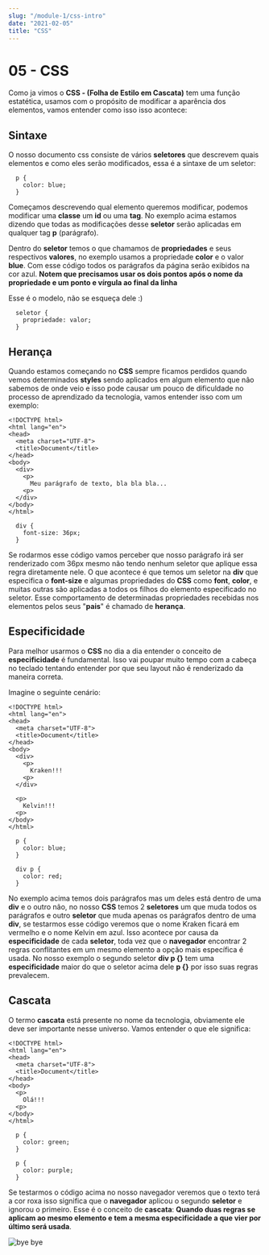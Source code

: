```yaml
---
slug: "/module-1/css-intro"
date: "2021-02-05"
title: "CSS"
---
```



# 05 - CSS

Como ja vimos o **CSS - \(Folha de Estilo em Cascata\)** tem uma função estatética, usamos com o propósito de modificar a aparência dos elementos, vamos entender como isso isso acontece:

## Sintaxe

O nosso documento css consiste de vários **seletores** que descrevem quais elementos e como eles serão modificados, essa é a sintaxe de um seletor:

```text
  p {
    color: blue;
  }
```

Começamos descrevendo qual elemento queremos modificar, podemos modificar uma **classe** um **id** ou uma **tag**. No exemplo acima estamos dizendo que todas as modificações desse **seletor** serão aplicadas em qualquer tag **p** \(parágrafo\).

Dentro do **seletor** temos o que chamamos de **propriedades** e seus respectivos **valores**, no exemplo usamos a propriedade **color** e o valor **blue**. Com esse código todos os parágrafos da página serão exibidos na cor azul. **Notem que precisamos usar os dois pontos após o nome da propriedade e um ponto e vírgula ao final da linha**

Esse é o modelo, não se esqueça dele :\)

```text
  seletor {
    propriedade: valor;
  }
```

## Herança

Quando estamos começando no **CSS** sempre ficamos perdidos quando vemos determinados **styles** sendo aplicados em algum elemento que não sabemos de onde veio e isso pode causar um pouco de dificuldade no processo de aprendizado da tecnologia, vamos entender isso com um exemplo:

```text
<!DOCTYPE html>
<html lang="en">
<head>
  <meta charset="UTF-8">
  <title>Document</title>
</head>
<body>
  <div>
    <p>
      Meu parágrafo de texto, bla bla bla...
    <p>
  </div>
</body>
</html>
```

```text
  div {
    font-size: 36px;
  }
```

Se rodarmos esse código vamos perceber que nosso parágrafo irá ser renderizado com 36px mesmo não tendo nenhum seletor que aplique essa regra diretamente nele. O que acontece é que temos um seletor na **div** que especifica o **font-size** e algumas propriedades do **CSS** como **font**, **color**, e muitas outras são aplicadas a todos os filhos do elemento especificado no seletor. Esse comportamento de determinadas propriedades recebidas nos elementos pelos seus "**pais**" é chamado de **herança**.

## Especificidade

Para melhor usarmos o **CSS** no dia a dia entender o conceito de **especificidade** é fundamental. Isso vai poupar muito tempo com a cabeça no teclado tentando entender por que seu layout não é renderizado da maneira correta.

Imagine o seguinte cenário:

```text
<!DOCTYPE html>
<html lang="en">
<head>
  <meta charset="UTF-8">
  <title>Document</title>
</head>
<body>
  <div>
    <p>
      Kraken!!!
    <p>
  </div>

  <p>
    Kelvin!!!
  <p>
</body>
</html>
```

```text
  p {
    color: blue;
  }

  div p {
    color: red;
  }
```

No exemplo acima temos dois parágrafos mas um deles está dentro de uma **div** e o outro não, no nosso **CSS** temos 2 **seletores** um que muda todos os parágrafos e outro **seletor** que muda apenas os parágrafos dentro de uma **div**, se testarmos esse código veremos que o nome Kraken ficará em vermelho e o nome Kelvin em azul. Isso acontece por causa da **especificidade** de cada **seletor**, toda vez que o **navegador** encontrar 2 regras conflitantes em um mesmo elemento a opção mais específica é usada. No nosso exemplo o segundo seletor **div p {}** tem uma **especificidade** maior do que o seletor acima dele **p {}** por isso suas regras prevalecem.

## Cascata

O termo **cascata** está presente no nome da tecnologia, obviamente ele deve ser importante nesse universo. Vamos entender o que ele significa:

```text
<!DOCTYPE html>
<html lang="en">
<head>
  <meta charset="UTF-8">
  <title>Document</title>
</head>
<body>
  <p>
    Olá!!!
  <p>
</body>
</html>
```

```text
  p {
    color: green;
  }

  p {
    color: purple;
  }
```

Se testarmos o código acima no nosso navegador veremos que o texto terá a cor roxa isso significa que o **navegador** aplicou o segundo **seletor** e ignorou o primeiro. Esse é o conceito de **cascata**: **Quando duas regras se aplicam ao mesmo elemento e tem a mesma especificidade a que vier por último será usada**.

![bye bye](https://media.giphy.com/media/gHVEO9ydQDDl4AJcfc/giphy.gif)

